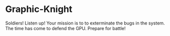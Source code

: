 # Graphic-Knight

Soldiers! Listen up! Your mission is to to exterminate the bugs in the system. The time has come to defend the GPU. Prepare for battle!
